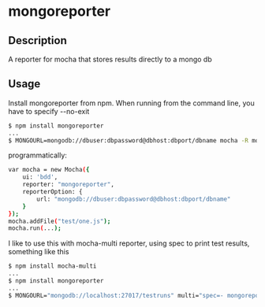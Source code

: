 # mongoreporter  
## Description  
A reporter for mocha that stores results directly to a mongo db  

## Usage  
Install mongoreporter from npm. When running from the command line, you have to specify --no-exit  
```sh  
$ npm install mongoreporter  
...  
$ MONGOURL=mongodb://dbuser:dbpassword@dbhost:dbport/dbname mocha -R mongoreporter test/one.js --no-exit  
```  
programmatically:  
```sh
var mocha = new Mocha({
    ui: 'bdd',
    reporter: "mongoreporter",
    reporterOption: {
    	url: "mongodb://dbuser:dbpassword@dbhost:dbport/dbname"
	}
});
mocha.addFile("test/one.js");
mocha.run(...);
```

I like to use this with mocha-multi reporter, using spec to print test results, something like this  
```sh
$ npm install mocha-multi
...
$ npm install mongoreporter
...
$ MONGOURL="mongodb://localhost:27017/testruns" multi="spec=- mongoreporter=/dev/null" mocha -R mocha-multi
```
